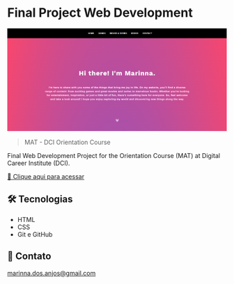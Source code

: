 # Final Project Web Development

![preview](./.github/preview.png)

> MAT - DCI Orientation Course

Final Web Development Project for the Orientation Course (MAT) at Digital Career Institute (DCI).

[🔗 Clique aqui para acessar](https://marinnapereira.github.io/mat-dci-web-development)

## 🛠️ Tecnologias

- HTML
- CSS
- Git e GitHub

## 💜 Contato

marinna.dos.anjos@gmail.com
